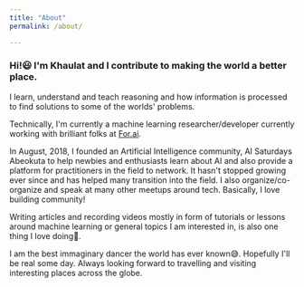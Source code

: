 ```yaml
---
title: "About"
permalink: /about/

---
```


### Hi!😃 I'm Khaulat and I contribute to making the world a better place.

I learn, understand and teach reasoning and how information is processed to find solutions to some of the worlds' problems. 

Technically, I'm currently a machine learning researcher/developer currently working with brilliant folks at [For.ai](https://for.ai/).

In August, 2018, I founded an Artificial Intelligence community, AI Saturdays Abeokuta to help newbies and enthusiasts learn about AI and also provide a platform for practitioners in the field to network. It hasn't stopped growing ever since and has helped many transition into the field. 
I also organize/co-organize and speak at many other meetups around tech. Basically, I love building community!

Writing articles and recording videos mostly in form of tutorials or lessons around machine learning or general topics I am interested in, is also one thing I love doing🤩.

I am the best immaginary dancer the world has ever known😅. Hopefully I'll be real some day. Always looking forward to travelling and visiting interesting places across the globe. 
